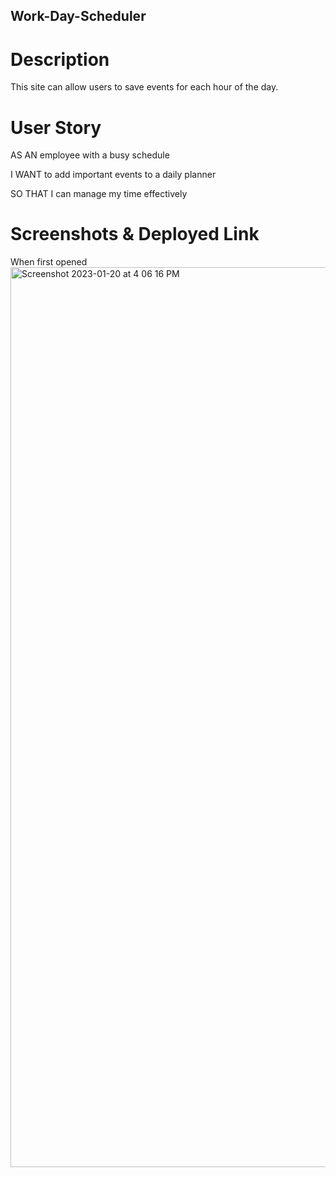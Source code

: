 ## Work-Day-Scheduler

# Description
This site can allow users to save events for each hour of the day. 

# User Story
AS AN employee with a busy schedule

I WANT to add important events to a daily planner

SO THAT I can manage my time effectively

# Screenshots & Deployed Link


When first opened
<img width="1440" alt="Screenshot 2023-01-20 at 4 06 16 PM" src="https://user-images.githubusercontent.com/120419841/213827487-cadb2836-0017-4f38-a6eb-75014d5fe96b.png">

